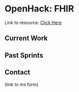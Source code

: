 # OpenHack: FHIR

Link to resource: [Click Here](https://github.com/microsoft/OpenHack-FHIR)

## Current Work

## Past Sprints

## Contact
(link to ms form)
